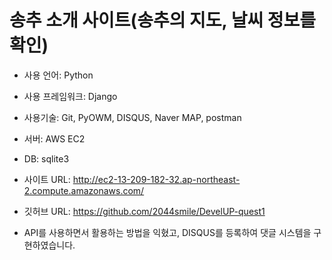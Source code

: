 # 송추 소개 사이트(송추의 지도, 날씨 정보를 확인)

- 사용 언어: Python

- 사용 프레임워크: Django

- 사용기술: Git, PyOWM, DISQUS, Naver MAP, postman

- 서버: AWS EC2

- DB: sqlite3

- 사이트 URL: http://ec2-13-209-182-32.ap-northeast-2.compute.amazonaws.com/

- 깃허브 URL: https://github.com/2044smile/DevelUP-quest1

- API를 사용하면서 활용하는 방법을 익혔고, DISQUS를 등록하여 댓글 시스템을 구현하였습니다.
